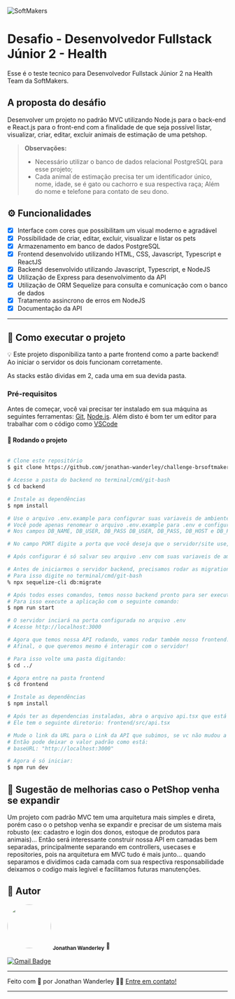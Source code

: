  ![SoftMakers](https://www.softmakers.com.br/assets/img/logotipo14xxhdpi.png)

# Desafio - Desenvolvedor Fullstack Júnior 2 - Health
Esse é o teste tecnico para Desenvolvedor Fullstack Júnior 2 na Health Team da SoftMakers.

## A proposta do desáfio
Desenvolver um projeto no padrão MVC utilizando Node.js para o back-end e React.js para o front-end com a finalidade de que seja possível listar, visualizar, criar, editar, excluir animais de estimação de uma petshop.
> **Observações:**
> - Necessário utilizar o banco de dados relacional PostgreSQL para esse projeto;
> - Cada animal de estimação precisa ter um identificador único, nome, idade, se é gato ou cachorro e sua respectiva raça; Além do nome e telefone para contato de seu dono.

## ⚙️ Funcionalidades

- [x] Interface com cores que possibilitam um visual moderno e agradável
- [x] Possibilidade de criar, editar, excluir, visualizar e listar os pets
- [x] Armazenamento em banco de dados PostgreSQL
- [x] Frontend desenvolvido utilizando HTML, CSS, Javascript, Typescript e ReactJS
- [x] Backend desenvolvido utilizando Javascript, Typescript, e NodeJS
- [X] Utilização de Express para desenvolvimento da API
- [X] Utilização de ORM Sequelize para consulta e comunicação com o banco de dados
- [X] Tratamento assincrono de erros em NodeJS
- [X] Documentação da API

---

## 🚀 Como executar o projeto

💡 Este projeto disponibiliza tanto a parte frontend como a parte backend! Ao iniciar o servidor os dois funcionam corretamente.

As stacks estão dividas em 2, cada uma em sua devida pasta.

### Pré-requisitos

Antes de começar, você vai precisar ter instalado em sua máquina as seguintes ferramentas:
[Git](https://git-scm.com), [Node.js](https://nodejs.org/en/). 
Além disto é bom ter um editor para trabalhar com o código como [VSCode](https://code.visualstudio.com/)

#### 🎲 Rodando o projeto

```bash

# Clone este repositório
$ git clone https://github.com/jonathan-wanderley/challenge-brsoftmakers-devjunior2.git

# Acesse a pasta do backend no terminal/cmd/git-bash
$ cd backend

# Instale as dependências
$ npm install

# Use o arquivo .env.example para configurar suas variaveis de ambiente
# Você pode apenas renomear o arquivo .env.example para .env e configurar o campos
# Nos campos DB_NAME, DB_USER, DB_PASS DB_USER, DB_PASS, DB_HOST e DB_PORT ficam os dados do banco relacional PostegreSQL

# No campo PORT digite a porta que você deseja que o servidor/site use, por padrão deixei na porta 3000

# Após configurar é só salvar seu arquivo .env com suas variaveis de ambiente

# Antes de iniciarmos o servidor backend, precisamos rodar as migrations para deixar nosso banco de dados pronto pra uso.
# Para isso digite no terminal/cmd/git-bash
% npx sequelize-cli db:migrate

# Após todos esses comandos, temos nosso backend pronto para ser executado.
# Para isso execute a aplicação com o seguinte comando:
$ npm run start

# O servidor inciará na porta configurada no arquivo .env
# Acesse http://localhost:3000

# Agora que temos nossa API rodando, vamos rodar também nosso frontend...
# Afinal, o que queremos mesmo é interagir com o servidor!

# Para isso volte uma pasta digitando:
$ cd ../

# Agora entre na pasta frontend
$ cd frontend

# Instale as dependências
$ npm install

# Após ter as dependencias instaladas, abra o arquivo api.tsx que está dentro da pasta src
# Ele tem o seguinte diretorio: frontend/src/api.tsx

# Mude o link da URL para o Link da API que subimos, se vc não mudou a porta
# Então pode deixar o valor padrão como está:
# baseURL: "http://localhost:3000"

# Agora é só iniciar:
$ npm run dev


```

## 📜 Sugestão de melhorias caso o PetShop venha se expandir

Um projeto com padrão MVC tem uma arquitetura mais simples e direta, porém caso o o petshop venha se expandir e precisar de um sistema mais robusto (ex: cadastro e login dos donos, estoque de produtos para animais)...
Então será interessante construir nossa API em camadas bem separadas, principalmente separando em controllers, usecases e repositories, pois na arquitetura em MVC tudo é mais junto... quando separamos e dividimos cada camada com sua respectiva responsabilidade deixamos o codigo mais legivel e facilitamos futuras manutenções.

## 🦸 Autor


 <img style="border-radius: 50%;" src="https://avatars.githubusercontent.com/u/97256161?v=4" width="100px;" alt=""/>
 <sub><b>Jonathan Wanderley</b></sub> 🚀

[![Gmail Badge](https://img.shields.io/badge/-jonathan.wpc@gmail.com-c14438?style=flat-square&logo=Gmail&logoColor=white&link=mailto:jonathan.wpc@gmail.com)](mailto:jonathan.wpc@gmail.com)

---

Feito com 💜 por Jonathan Wanderley 👋🏽 [Entre em contato!](https://www.linkedin.com/in/jonathan-wanderley/)

---
